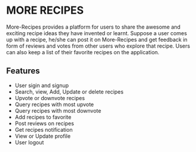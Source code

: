 # MORE RECIPES
More-Recipes provides a platform for users to share the awesome and exciting  recipe ideas they have invented or learnt.  Suppose a user comes up with a recipe,  he/she can post it on More-Recipes and  get feedback in form of reviews and votes from other users who explore that recipe. Users can also keep a list of their favorite recipes on the application.
## Features 
* User sigin and signup
* Search, view, Add, Update or delete recipes
* Upvote or downvote recipes
* Query recipes with most upvote
* Query recipes with most downvote
* Add recipes to favorite
* Post reviews on recipes
* Get recipes notification
* View or Update profile
* User logout